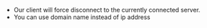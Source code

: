 * Our client will force disconnect to the currently connected server. 
* You can use domain name instead of ip address